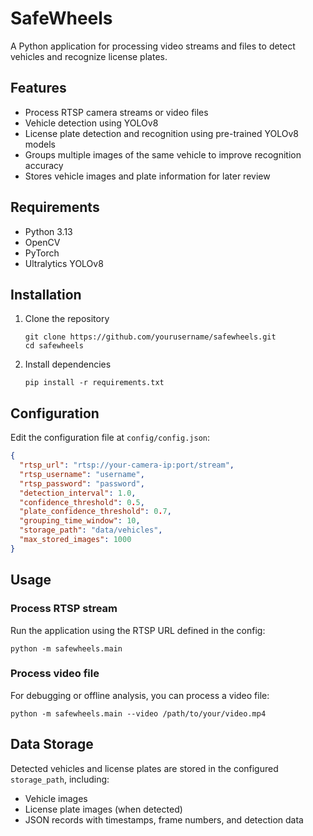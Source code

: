 # SafeWheels

A Python application for processing video streams and files to detect vehicles and recognize license plates.

## Features

- Process RTSP camera streams or video files
- Vehicle detection using YOLOv8
- License plate detection and recognition using pre-trained YOLOv8 models
- Groups multiple images of the same vehicle to improve recognition accuracy
- Stores vehicle images and plate information for later review

## Requirements

- Python 3.13
- OpenCV
- PyTorch
- Ultralytics YOLOv8

## Installation

1. Clone the repository
   ```
   git clone https://github.com/yourusername/safewheels.git
   cd safewheels
   ```

2. Install dependencies
   ```
   pip install -r requirements.txt
   ```

## Configuration

Edit the configuration file at `config/config.json`:

```json
{
  "rtsp_url": "rtsp://your-camera-ip:port/stream",
  "rtsp_username": "username",
  "rtsp_password": "password",
  "detection_interval": 1.0,
  "confidence_threshold": 0.5,
  "plate_confidence_threshold": 0.7,
  "grouping_time_window": 10,
  "storage_path": "data/vehicles",
  "max_stored_images": 1000
}
```

## Usage

### Process RTSP stream

Run the application using the RTSP URL defined in the config:

```
python -m safewheels.main
```

### Process video file

For debugging or offline analysis, you can process a video file:

```
python -m safewheels.main --video /path/to/your/video.mp4
```

## Data Storage

Detected vehicles and license plates are stored in the configured `storage_path`, including:
- Vehicle images
- License plate images (when detected)
- JSON records with timestamps, frame numbers, and detection data
